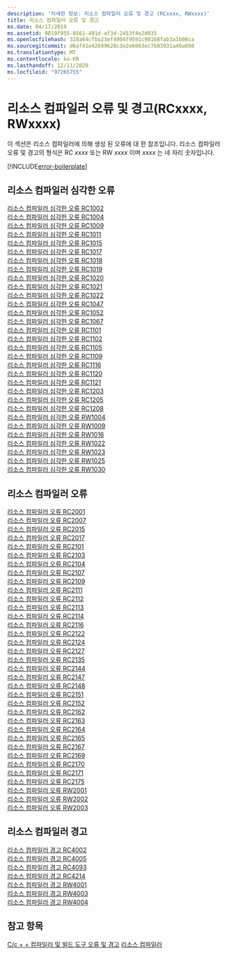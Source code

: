 ```yaml
---
description: '자세한 정보: 리소스 컴파일러 오류 및 경고 (RCxxxx, RWxxxx)'
title: 리소스 컴파일러 오류 및 경고
ms.date: 04/17/2019
ms.assetid: 0819f955-0561-491d-af3d-2453f4e2d035
ms.openlocfilehash: 328a64cfba23ef4904f9591c90168fab3a1b08ca
ms.sourcegitcommit: d6af41e42699628c3e2e6063ec7b03931a49a098
ms.translationtype: MT
ms.contentlocale: ko-KR
ms.lasthandoff: 12/11/2020
ms.locfileid: "97265755"
---
```

# <a name="resource-compiler-errors-and-warnings-rcxxxx-rwxxxx"></a>리소스 컴파일러 오류 및 경고(RCxxxx, RWxxxx)

이 섹션은 리소스 컴파일러에 의해 생성 된 오류에 대 한 참조입니다. 리소스 컴파일러 오류 및 경고의 형식은 RC *xxxx* 또는 RW *xxxx* 이며 *xxxx* 는 네 자리 숫자입니다.

[!INCLUDE[error-boilerplate](../../error-messages/includes/error-boilerplate.md)]

## <a name="resource-compiler-fatal-errors"></a>리소스 컴파일러 심각한 오류

[리소스 컴파일러 심각한 오류 RC1002](resource-compiler-fatal-error-rc1002.md) \
[리소스 컴파일러 심각한 오류 RC1004](resource-compiler-fatal-error-rc1004.md) \
[리소스 컴파일러 심각한 오류 RC1009](resource-compiler-fatal-error-rc1009.md) \
[리소스 컴파일러 심각한 오류 RC1011](resource-compiler-fatal-error-rc1011.md) \
[리소스 컴파일러 심각한 오류 RC1015](resource-compiler-fatal-error-rc1015.md) \
[리소스 컴파일러 심각한 오류 RC1017](resource-compiler-fatal-error-rc1017.md) \
[리소스 컴파일러 심각한 오류 RC1018](resource-compiler-fatal-error-rc1018.md) \
[리소스 컴파일러 심각한 오류 RC1019](resource-compiler-fatal-error-rc1019.md) \
[리소스 컴파일러 심각한 오류 RC1020](resource-compiler-fatal-error-rc1020.md) \
[리소스 컴파일러 심각한 오류 RC1021](resource-compiler-fatal-error-rc1021.md) \
[리소스 컴파일러 심각한 오류 RC1022](resource-compiler-fatal-error-rc1022.md) \
[리소스 컴파일러 심각한 오류 RC1047](resource-compiler-fatal-error-rc1047.md) \
[리소스 컴파일러 심각한 오류 RC1052](resource-compiler-fatal-error-rc1052.md) \
[리소스 컴파일러 심각한 오류 RC1067](resource-compiler-fatal-error-rc1067.md) \
[리소스 컴파일러 심각한 오류 RC1101](resource-compiler-fatal-error-rc1101.md) \
[리소스 컴파일러 심각한 오류 RC1102](resource-compiler-fatal-error-rc1102.md) \
[리소스 컴파일러 심각한 오류 RC1105](resource-compiler-fatal-error-rc1105.md) \
[리소스 컴파일러 심각한 오류 RC1109](resource-compiler-fatal-error-rc1109.md) \
[리소스 컴파일러 심각한 오류 RC1116](resource-compiler-fatal-error-rc1116.md) \
[리소스 컴파일러 심각한 오류 RC1120](resource-compiler-fatal-error-rc1120.md) \
[리소스 컴파일러 심각한 오류 RC1121](resource-compiler-fatal-error-rc1121.md) \
[리소스 컴파일러 심각한 오류 RC1203](resource-compiler-fatal-error-rc1203.md) \
[리소스 컴파일러 심각한 오류 RC1205](resource-compiler-fatal-error-rc1205.md) \
[리소스 컴파일러 심각한 오류 RC1208](resource-compiler-fatal-error-rc1208.md) \
[리소스 컴파일러 심각한 오류 RW1004](resource-compiler-fatal-error-rw1004.md) \
[리소스 컴파일러 심각한 오류 RW1009](resource-compiler-fatal-error-rw1009.md) \
[리소스 컴파일러 심각한 오류 RW1016](resource-compiler-fatal-error-rw1016.md) \
[리소스 컴파일러 심각한 오류 RW1022](resource-compiler-fatal-error-rw1022.md) \
[리소스 컴파일러 심각한 오류 RW1023](resource-compiler-fatal-error-rw1023.md) \
[리소스 컴파일러 심각한 오류 RW1025](resource-compiler-fatal-error-rw1025.md) \
[리소스 컴파일러 심각한 오류 RW1030](resource-compiler-fatal-error-rw1030.md)

## <a name="resource-compiler-errors"></a>리소스 컴파일러 오류

[리소스 컴파일러 오류 RC2001](resource-compiler-error-rc2001.md) \
[리소스 컴파일러 오류 RC2007](resource-compiler-error-rc2007.md) \
[리소스 컴파일러 오류 RC2015](resource-compiler-error-rc2015.md) \
[리소스 컴파일러 오류 RC2017](resource-compiler-error-rc2017.md) \
[리소스 컴파일러 오류 RC2101](resource-compiler-error-rc2101.md) \
[리소스 컴파일러 오류 RC2103](resource-compiler-error-rc2103.md) \
[리소스 컴파일러 오류 RC2104](resource-compiler-error-rc2104.md) \
[리소스 컴파일러 오류 RC2107](resource-compiler-error-rc2107.md) \
[리소스 컴파일러 오류 RC2109](resource-compiler-error-rc2109.md) \
[리소스 컴파일러 오류 RC2111](resource-compiler-error-rc2111.md) \
[리소스 컴파일러 오류 RC2112](resource-compiler-error-rc2112.md) \
[리소스 컴파일러 오류 RC2113](resource-compiler-error-rc2113.md) \
[리소스 컴파일러 오류 RC2114](resource-compiler-error-rc2114.md) \
[리소스 컴파일러 오류 RC2116](resource-compiler-error-rc2116.md) \
[리소스 컴파일러 오류 RC2122](resource-compiler-error-rc2122.md) \
[리소스 컴파일러 오류 RC2124](resource-compiler-error-rc2124.md) \
[리소스 컴파일러 오류 RC2127](resource-compiler-error-rc2127.md) \
[리소스 컴파일러 오류 RC2135](resource-compiler-error-rc2135.md) \
[리소스 컴파일러 오류 RC2144](resource-compiler-error-rc2144.md) \
[리소스 컴파일러 오류 RC2147](resource-compiler-error-rc2147.md) \
[리소스 컴파일러 오류 RC2148](resource-compiler-error-rc2148.md) \
[리소스 컴파일러 오류 RC2151](resource-compiler-error-rc2151.md) \
[리소스 컴파일러 오류 RC2152](resource-compiler-error-rc2152.md) \
[리소스 컴파일러 오류 RC2162](resource-compiler-error-rc2162.md) \
[리소스 컴파일러 오류 RC2163](resource-compiler-error-rc2163.md) \
[리소스 컴파일러 오류 RC2164](resource-compiler-error-rc2164.md) \
[리소스 컴파일러 오류 RC2165](resource-compiler-error-rc2165.md) \
[리소스 컴파일러 오류 RC2167](resource-compiler-error-rc2167.md) \
[리소스 컴파일러 오류 RC2169](resource-compiler-error-rc2169.md) \
[리소스 컴파일러 오류 RC2170](resource-compiler-error-rc2170.md) \
[리소스 컴파일러 오류 RC2171](resource-compiler-error-rc2171.md) \
[리소스 컴파일러 오류 RC2175](resource-compiler-error-rc2175.md) \
[리소스 컴파일러 오류 RW2001](resource-compiler-error-rw2001.md) \
[리소스 컴파일러 오류 RW2002](resource-compiler-error-rw2002.md) \
[리소스 컴파일러 오류 RW2003](resource-compiler-error-rw2003.md)

## <a name="resource-compiler-warnings"></a>리소스 컴파일러 경고

[리소스 컴파일러 경고 RC4002](resource-compiler-warning-rc4002.md) \
[리소스 컴파일러 경고 RC4005](resource-compiler-warning-rc4005.md) \
[리소스 컴파일러 경고 RC4093](resource-compiler-warning-rc4093.md) \
[리소스 컴파일러 경고 RC4214](resource-compiler-warning-rc4214.md) \
[리소스 컴파일러 경고 RW4001](resource-compiler-warning-rw4001.md) \
[리소스 컴파일러 경고 RW4003](resource-compiler-warning-rw4003.md) \
[리소스 컴파일러 경고 RW4004](resource-compiler-warning-rw4004.md)

## <a name="see-also"></a>참고 항목

[C/c + + 컴파일러 및 빌드 도구 오류 및 경고](../compiler-errors-1/c-cpp-build-errors.md) 
 [리소스 컴파일러](/windows/win32/menurc/resource-compiler)

